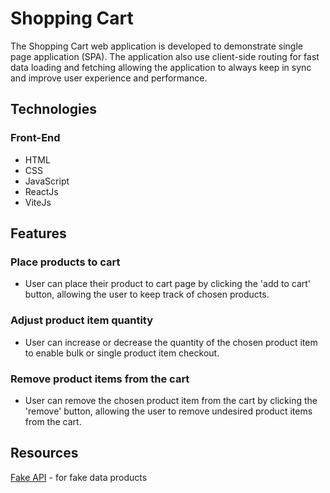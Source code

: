 # Shopping Cart
The Shopping Cart web application is developed to demonstrate single page application (SPA). The application also use client-side routing for fast data loading and fetching allowing the application to always keep in sync and improve user experience and performance.

## Technologies

### Front-End
- HTML
- CSS
- JavaScript
- ReactJs
- ViteJs

## Features

### Place products to cart
- User can place their product to cart page by clicking the 'add to cart' button, allowing the user to keep track of chosen products.

### Adjust product item quantity
- User can increase or decrease the quantity of the chosen product item to enable bulk or single product item checkout.

### Remove product items from the cart
- User can remove the chosen product item from the cart by clicking the 'remove' button, allowing the user to remove undesired product items from the cart.

## Resources

[Fake API](https://fakestoreapi.com/) - for fake data products